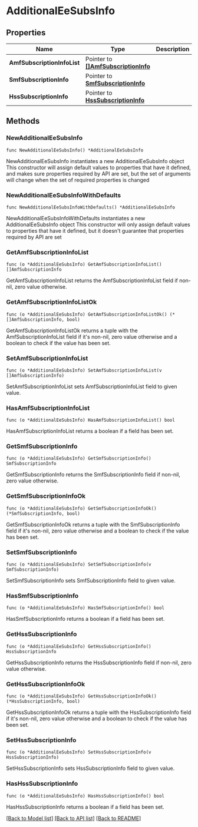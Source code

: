 # AdditionalEeSubsInfo

## Properties

Name | Type | Description | Notes
------------ | ------------- | ------------- | -------------
**AmfSubscriptionInfoList** | Pointer to [**[]AmfSubscriptionInfo**](AmfSubscriptionInfo.md) |  | [optional] 
**SmfSubscriptionInfo** | Pointer to [**SmfSubscriptionInfo**](SmfSubscriptionInfo.md) |  | [optional] 
**HssSubscriptionInfo** | Pointer to [**HssSubscriptionInfo**](HssSubscriptionInfo.md) |  | [optional] 

## Methods

### NewAdditionalEeSubsInfo

`func NewAdditionalEeSubsInfo() *AdditionalEeSubsInfo`

NewAdditionalEeSubsInfo instantiates a new AdditionalEeSubsInfo object
This constructor will assign default values to properties that have it defined,
and makes sure properties required by API are set, but the set of arguments
will change when the set of required properties is changed

### NewAdditionalEeSubsInfoWithDefaults

`func NewAdditionalEeSubsInfoWithDefaults() *AdditionalEeSubsInfo`

NewAdditionalEeSubsInfoWithDefaults instantiates a new AdditionalEeSubsInfo object
This constructor will only assign default values to properties that have it defined,
but it doesn't guarantee that properties required by API are set

### GetAmfSubscriptionInfoList

`func (o *AdditionalEeSubsInfo) GetAmfSubscriptionInfoList() []AmfSubscriptionInfo`

GetAmfSubscriptionInfoList returns the AmfSubscriptionInfoList field if non-nil, zero value otherwise.

### GetAmfSubscriptionInfoListOk

`func (o *AdditionalEeSubsInfo) GetAmfSubscriptionInfoListOk() (*[]AmfSubscriptionInfo, bool)`

GetAmfSubscriptionInfoListOk returns a tuple with the AmfSubscriptionInfoList field if it's non-nil, zero value otherwise
and a boolean to check if the value has been set.

### SetAmfSubscriptionInfoList

`func (o *AdditionalEeSubsInfo) SetAmfSubscriptionInfoList(v []AmfSubscriptionInfo)`

SetAmfSubscriptionInfoList sets AmfSubscriptionInfoList field to given value.

### HasAmfSubscriptionInfoList

`func (o *AdditionalEeSubsInfo) HasAmfSubscriptionInfoList() bool`

HasAmfSubscriptionInfoList returns a boolean if a field has been set.

### GetSmfSubscriptionInfo

`func (o *AdditionalEeSubsInfo) GetSmfSubscriptionInfo() SmfSubscriptionInfo`

GetSmfSubscriptionInfo returns the SmfSubscriptionInfo field if non-nil, zero value otherwise.

### GetSmfSubscriptionInfoOk

`func (o *AdditionalEeSubsInfo) GetSmfSubscriptionInfoOk() (*SmfSubscriptionInfo, bool)`

GetSmfSubscriptionInfoOk returns a tuple with the SmfSubscriptionInfo field if it's non-nil, zero value otherwise
and a boolean to check if the value has been set.

### SetSmfSubscriptionInfo

`func (o *AdditionalEeSubsInfo) SetSmfSubscriptionInfo(v SmfSubscriptionInfo)`

SetSmfSubscriptionInfo sets SmfSubscriptionInfo field to given value.

### HasSmfSubscriptionInfo

`func (o *AdditionalEeSubsInfo) HasSmfSubscriptionInfo() bool`

HasSmfSubscriptionInfo returns a boolean if a field has been set.

### GetHssSubscriptionInfo

`func (o *AdditionalEeSubsInfo) GetHssSubscriptionInfo() HssSubscriptionInfo`

GetHssSubscriptionInfo returns the HssSubscriptionInfo field if non-nil, zero value otherwise.

### GetHssSubscriptionInfoOk

`func (o *AdditionalEeSubsInfo) GetHssSubscriptionInfoOk() (*HssSubscriptionInfo, bool)`

GetHssSubscriptionInfoOk returns a tuple with the HssSubscriptionInfo field if it's non-nil, zero value otherwise
and a boolean to check if the value has been set.

### SetHssSubscriptionInfo

`func (o *AdditionalEeSubsInfo) SetHssSubscriptionInfo(v HssSubscriptionInfo)`

SetHssSubscriptionInfo sets HssSubscriptionInfo field to given value.

### HasHssSubscriptionInfo

`func (o *AdditionalEeSubsInfo) HasHssSubscriptionInfo() bool`

HasHssSubscriptionInfo returns a boolean if a field has been set.


[[Back to Model list]](../README.md#documentation-for-models) [[Back to API list]](../README.md#documentation-for-api-endpoints) [[Back to README]](../README.md)


